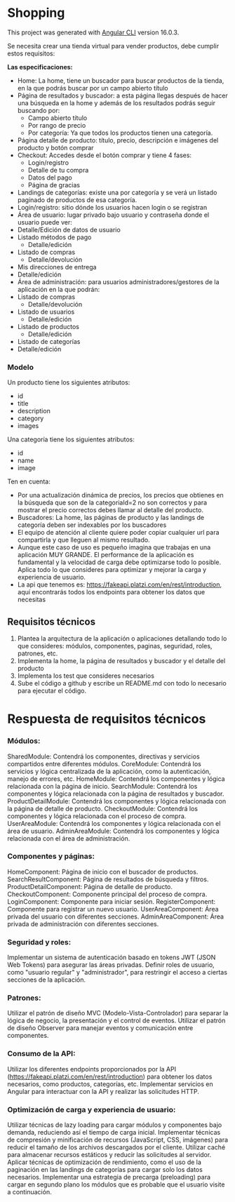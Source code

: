 # Shopping

This project was generated with [Angular CLI](https://github.com/angular/angular-cli) version 16.0.3.

Se necesita crear una tienda virtual para vender productos, debe cumplir estos requisitos:

**Las especificaciones:**

- Home: La home, tiene un buscador para buscar productos de la tienda, en la que podrás buscar por un campo abierto título
- Página de resultados y buscador: a esta página llegas después de hacer una búsqueda en la home y además de los resultados podrás seguir buscando por:
  - Campo abierto título
  - Por rango de precio
  - Por categoría: Ya que todos los productos tienen una categoría.
- Página detalle de producto: título, precio, descripción e imágenes del producto y botón comprar
- Checkout: Accedes desde el botón comprar y tiene 4 fases:
  - Login/registro
  - Detalle de tu compra
  - Datos del pago
  - Página de gracias
- Landings de categorías: existe una por categoría y se verá un listado paginado de productos de esa categoría.
- Login/registro: sitio dónde los usuarios hacen login o se registran
- Área de usuario: lugar privado bajo usuario y contraseña donde el usuario puede ver:
- Detalle/Edición de datos de usuario
- Listado métodos de pago
  - Detalle/edición
- Listado de compras
  - Detalle/devolución
- Mis direcciones de entrega
- Detalle/edición
- Área de administración: para usuarios administradores/gestores de la aplicación en la que podrán:
- Listado de compras
  - Detalle/devolución
- Listado de usuarios
  - Detalle/edición
- Listado de productos
  - Detalle/edición
- Listado de categorías
- Detalle/edición

### Modelo

Un producto tiene los siguientes atributos: 
- id
- title
- description
- category
- images 

Una categoría tiene los siguientes atributos: 
- id
- name
- image

Ten en cuenta:

- Por una actualización dinámica de precios, los precios que obtienes en la búsqueda que son de la categoriaId=2 no son correctos y para mostrar el precio correctos debes llamar al detalle del producto.
- Buscadores: La home, las páginas de producto y las landings de categoría deben ser indexables por los buscadores
- El equipo de atención al cliente quiere poder copiar cualquier url para compartirla y que lleguen al mismo resultado.
- Aunque este caso de uso es pequeño imagina que trabajas en una aplicación MUY GRANDE. El performance de la aplicación es fundamental y la velocidad de carga debe optimizarse todo lo posible. Aplica todo lo que consideres para optimizar y mejorar la carga y experiencia de usuario.
- La api que tenemos es: <https://fakeapi.platzi.com/en/rest/introduction>, aquí encontrarás todos los endpoints para obtener los datos que necesitas

## Requisitos técnicos
1. Plantea la arquitectura de la aplicación o aplicaciones detallando todo lo que consideres: módulos, componentes, paginas, seguridad, roles, patrones, etc.
2. Implementa la home, la página de resultados y buscador y el detalle del producto
3. Implementa los test que consideres necesarios
4. Sube el código a github y escribe un README.md con todo lo necesario para ejecutar el código.


# Respuesta de requisitos técnicos

### Módulos:
SharedModule: Contendrá los componentes, directivas y servicios compartidos entre diferentes módulos.
CoreModule: Contendrá los servicios y lógica centralizada de la aplicación, como la autenticación, manejo de errores, etc.
HomeModule: Contendrá los componentes y lógica relacionada con la página de inicio.
SearchModule: Contendrá los componentes y lógica relacionada con la página de resultados y buscador.
ProductDetailModule: Contendrá los componentes y lógica relacionada con la página de detalle de producto.
CheckoutModule: Contendrá los componentes y lógica relacionada con el proceso de compra.
UserAreaModule: Contendrá los componentes y lógica relacionada con el área de usuario.
AdminAreaModule: Contendrá los componentes y lógica relacionada con el área de administración.

### Componentes y páginas:
HomeComponent: Página de inicio con el buscador de productos.
SearchResultComponent: Página de resultados de búsqueda y filtros.
ProductDetailComponent: Página de detalle de producto.
CheckoutComponent: Componente principal del proceso de compra.
LoginComponent: Componente para iniciar sesión.
RegisterComponent: Componente para registrar un nuevo usuario.
UserAreaComponent: Área privada del usuario con diferentes secciones.
AdminAreaComponent: Área privada de administración con diferentes secciones.

### Seguridad y roles:
Implementar un sistema de autenticación basado en tokens JWT (JSON Web Tokens) para asegurar las áreas privadas.
Definir roles de usuario, como "usuario regular" y "administrador", para restringir el acceso a ciertas secciones de la aplicación.

### Patrones:
Utilizar el patrón de diseño MVC (Modelo-Vista-Controlador) para separar la lógica de negocio, la presentación y el control de eventos.
Utilizar el patrón de diseño Observer para manejar eventos y comunicación entre componentes.

### Consumo de la API:
Utilizar los diferentes endpoints proporcionados por la API (https://fakeapi.platzi.com/en/rest/introduction) para obtener los datos necesarios, como productos, categorías, etc.
Implementar servicios en Angular para interactuar con la API y realizar las solicitudes HTTP.

### Optimización de carga y experiencia de usuario:
Utilizar técnicas de lazy loading para cargar módulos y componentes bajo demanda, reduciendo así el tiempo de carga inicial.
Implementar técnicas de compresión y minificación de recursos (JavaScript, CSS, imágenes) para reducir el tamaño de los archivos descargados por el cliente.
Utilizar caché para almacenar recursos estáticos y reducir las solicitudes al servidor.
Aplicar técnicas de optimización de rendimiento, como el uso de la paginación en las landings de categorías para cargar solo los datos necesarios.
Implementar una estrategia de precarga (preloading) para cargar en segundo plano los módulos que es probable que el usuario visite a continuación.
